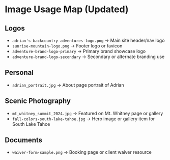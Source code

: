 # Image Usage Map (Updated)

## Logos
- `adrian's-backcountry-adventures-logo.png` → Main site header/nav logo
- `sunrise-mountain-logo.png` → Footer logo or favicon
- `adventure-brand-logo-primary` → Primary brand showcase logo
- `adventure-brand-logo-secondary` → Secondary or alternate branding use

## Personal
- `adrian_portrait.jpg` → About page portrait of Adrian

## Scenic Photography
- `mt_whitney_summit_2024.jpg` → Featured on Mt. Whitney page or gallery
- `fall-colors-south-lake-tahoe.jpg` → Hero image or gallery item for South Lake Tahoe

## Documents
- `waiver-form-sample.png` → Booking page or client waiver resource
